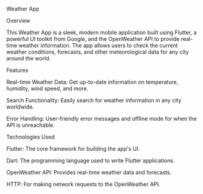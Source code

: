 Weather App


Overview


This Weather App is a sleek, modern mobile application built using Flutter, a powerful UI toolkit from Google, and the OpenWeather API to provide real-time weather information. The app allows users to check the current weather conditions, forecasts, and other meteorological data for any city around the world.


Features


Real-time Weather Data: Get up-to-date information on temperature, humidity, wind speed, and more.


Search Functionality: Easily search for weather information in any city worldwide.


Error Handling: User-friendly error messages and offline mode for when the API is unreachable.


Technologies Used


Flutter: The core framework for building the app's UI.


Dart: The programming language used to write Flutter applications.


OpenWeather API: Provides real-time weather data and forecasts.


HTTP: For making network requests to the OpenWeather API.
